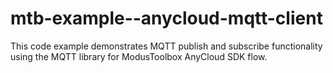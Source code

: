 # mtb-example--anycloud-mqtt-client
This code example demonstrates MQTT publish and subscribe functionality using the MQTT library for ModusToolbox AnyCloud SDK flow.
